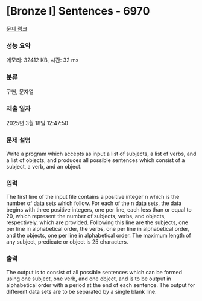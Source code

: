 # [Bronze I] Sentences - 6970 

[문제 링크](https://www.acmicpc.net/problem/6970) 

### 성능 요약

메모리: 32412 KB, 시간: 32 ms

### 분류

구현, 문자열

### 제출 일자

2025년 3월 18일 12:47:50

### 문제 설명

<p>Write a program which accepts as input a list of subjects, a list of verbs, and a list of objects, and produces all possible sentences which consist of a subject, a verb, and an object.</p>

### 입력 

 <p>The first line of the input file contains a positive integer n which is the number of data sets which follow. For each of the n data sets, the data begins with three positive integers, one per line, each less than or equal to 20, which represent the number of subjects, verbs, and objects, respectively, which are provided. Following this line are the subjects, one per line in alphabetical order, the verbs, one per line in alphabetical order, and the objects, one per line in alphabetical order. The maximum length of any subject, predicate or object is 25 characters.</p>

### 출력 

 <p>The output is to consist of all possible sentences which can be formed using one subject, one verb, and one object, and is to be output in alphabetical order with a period at the end of each sentence. The output for different data sets are to be separated by a single blank line.</p>

